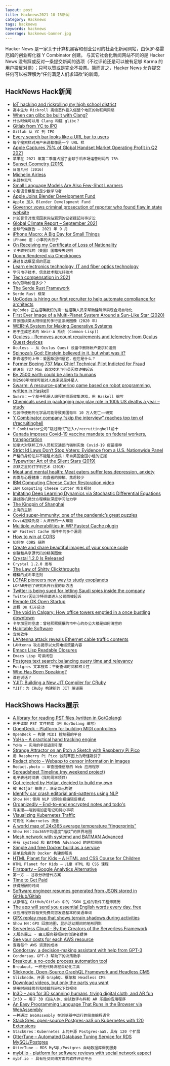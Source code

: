 ```yaml
---
layout: post
title: Hacknews2021-10-15新闻
category: Hacknews
tags: hacknews
keywords: hacknews
coverage: hacknews-banner.jpg
---
```


Hacker News 是一家关于计算机黑客和创业公司的社会化新闻网站，由保罗·格雷厄姆的创业孵化器 Y Combinator 创建。
与其它社会化新闻网站不同的是 Hacker News 没有踩或反对一条提交新闻的选项（不过评论还是可以被有足够 Karma 的用户投反对票）；只可以赞或是完全不投票。简而言之，Hacker News 允许提交任何可以被理解为“任何满足人们求知欲”的新闻。

## HackNews Hack新闻


- [IoT hacking and rickrolling my high school district](https://whitehoodhacker.net/posts/2021-10-04-the-big-rick)
- `高中生为 Rickroll 高级恶作剧入侵整个地区的物联网网络`
- [When can glibc be built with Clang?](https://maskray.me/blog/2021-10-10-when-can-glibc-be-built-with-clang)
- `什么时候可以用 Clang 构建 glibc？`
- [Gitlab from YC to IPO](https://blog.ycombinator.com/gitlab-from-yc-to-ipo/)
- `Gitlab 从 YC 到 IPO`
- [Every search bar looks like a URL bar to users](https://shkspr.mobi/blog/2021/10/every-search-bar-looks-like-a-url-bar-to-users/)
- `每个搜索栏对用户来说都像是一个 URL 栏`
- [Apple Captures 75% of Global Handset Market Operating Profit in Q2 2021](https://www.counterpointresearch.com/global-handset-market-operating-profit-q2-2021/)
- `苹果在 2021 年第二季度占据了全球手机市场运营利润的 75%`
- [Sunset Geometry (2016)](https://www.shapeoperator.com/2016/12/12/sunset-geometry/)
- `日落几何 (2016)`
- [Michelin Airless](https://www.michelin.com/en/innovation/vision-concept/airless/)
- `米其林无气`
- [Small Language Models Are Also Few-Shot Learners](https://aclanthology.org/2021.naacl-main.185/)
- `小型语言模型也是少数学习者`
- [Apple Joins Blender Development Fund](https://www.blender.org/press/apple-joins-blender-development-fund/)
- `Apple 加入 Blender Development Fund`
- [Governor vows criminal prosecution of reporter who found flaw in state website](https://missouriindependent.com/2021/10/14/missouri-governor-vows-criminal-prosecution-of-reporter-who-found-flaw-in-state-website/)
- `州长誓言对发现国家网站漏洞的记者提起刑事诉讼`
- [Global Climate Report – September 2021](https://www.ncdc.noaa.gov/sotc/global/202109)
- `全球气候报告 – 2021 年 9 月`
- [iPhone Macro: A Big Day for Small Things](https://lux.camera/iphone-macro-camera-a-big-day-for-small-things/)
- `iPhone 宏：小事的大日子`
- [On Receiving my Certificate of Loss of Nationality](https://rachelsruminations.com/certificate-loss-nationality/)
- `关于收到我的（美国）国籍丧失证明`
- [Doom Rendered via Checkboxes](https://healeycodes.com/doom-rendered-via-checkboxes)
- `通过复选框呈现的厄运`
- [Learn electronics technology, IT and fiber optics technology](https://rsdacademy.net)
- `学习电子技术、信息技术和光纤技术`
- [Tech compensation in 2021](https://jacobian.org/2021/oct/13/tech-salaries-2021/)
- `你的劳动价值多少？ `
- [The Serde Rust Framework](https://serde.rs/)
- `Serde Rust 框架`
- [UpCodes is hiring our first recruiter to help automate compliance for architects](https://up.codes/careers#recruiter)
- `UpCodes 正在招聘我们的第一位招聘人员来帮助建筑师实现合规自动化`
- [First Ever Image of a Multi-Planet System Around a Sun-Like Star (2020)](https://www.eso.org/public/news/eso2011/)
- `首张围绕类太阳恒星的多行星系统图像（2020 年）`
- [WEIR-A System for Making Generative Systems](https://github.com/inconvergent/weir)
- `用于生成艺术的 Weir-A 系统 (Common-Lisp))`
- [Oculess – Removes account requirements and telemetry from Oculus Quest devices](https://github.com/basti564/Oculess)
- `Oculess – 从 Oculus Quest 设备中删除帐户要求和遥测`
- [Spinoza’s God: Einstein believed in it, but what was it?](https://www.prospectmagazine.co.uk/philosophy/spinozas-religion-clare-carlisle-god-einstein-philosophy-religion-review)
- `斯宾诺莎的上帝：爱因斯坦相信它，但它是什么？`
- [Former Boeing 737 Max Chief Technical Pilot Indicted for Fraud](https://www.justice.gov/usao-ndtx/pr/former-boeing-737-max-chief-technical-pilot-indicted-fraud)
- `前波音 737 Max 首席技术飞行员因欺诈被起诉`
- [By 2500 earth could be alien to humans](https://www.mcgill.ca/channels/channels/news/2500-earth-could-be-alien-humans-334080)
- `到2500年地球可能对人类来说是外星人`
- [Swarm: A resource-gathering game based on robot programming, written in Haskell](https://github.com/byorgey/swarm)
- `Swarm：一个基于机器人编程的资源收集游戏，用 Haskell 编写`
- [Chemicals used in packaging may play role in 100k US deaths a year – study](https://www.theguardian.com/us-news/2021/oct/14/phthalates-deaths-older-americans-study-chemicals)
- `包装中使用的化学品可能导致美国每年 10 万人死亡——研究`
- [Y Combinator company “skip the interview” reaches top ten of r/recruitinghell](https://old.reddit.com/r/SubredditDrama/comments/q80h7h/tech_bro_invents_a_skip_the_interview_tool_where/)
- `Y Combinator公司“跳过面试”进入r/recruitinghell前十`
- [Canada imposes Covid-19 vaccine mandate on federal workers, transportation](https://www.reuters.com/world/americas/unvaccinated-federal-workers-canada-will-be-put-unpaid-leave-globe-mail-2021-10-06/)
- `加拿大对联邦工作人员和交通部门强制实施 Covid-19 疫苗接种`
- [Strict Id Laws Don’t Stop Voters: Evidence from a U.S. Nationwide Panel](https://academic.oup.com/qje/article-abstract/136/4/2615/6281042)
- `严格的身份法并不能阻止选民：来自美国全国小组的证据`
- [Typewriter Art of the Silent Stars (2019)](https://moviessilently.com/2019/06/29/typewriter-art-of-the-silent-stars/)
- `沉默之星的打字机艺术（2019）`
- [Meat and mental health: Meat eaters suffer less depression, anxiety](https://www.tandfonline.com/doi/full/10.1080/10408398.2021.1974336)
- `肉类与心理健康：肉食者的抑郁、焦虑较少`
- [IBM Computing Cheese Cutter Restoration video](https://www.youtube.com/watch?v=z8VhNF_0I5c)
- `IBM Computing Cheese Cutter 修复视频`
- [Imitating Deep Learning Dynamics via Stochastic Differential Equations](https://arxiv.org/abs/2110.05960)
- `通过随机微分方程模拟深度学习动力学`
- [The Kingpin of Shanghai](https://www.damninteresting.com/the-kingpin-of-shanghai/)
- `上海的主销`
- [Covid super-immunity: one of the pandemic’s great puzzles](https://www.nature.com/articles/d41586-021-02795-x)
- `Covid超级免疫：大流行的一大难题`
- [Multiple vulnerabilities in WP Fastest Cache plugin](https://jetpack.com/2021/10/14/multiple-vulnerabilities-in-wp-fastest-cache-plugin/)
- `WP Fastest Cache 插件中的多个漏洞`
- [How to win at CORS](https://jakearchibald.com/2021/cors/)
- `如何在 CORS 获胜`
- [Create and share beautiful images of your source code](https://carbon.now.sh/)
- `创建和共享源代码的精美图像`
- [Crystal 1.2.0 Is Released](https://crystal-lang.org/2021/10/14/1.2.0-released.html)
- `Crystal 1.2.0 发布`
- [The Law of Shitty Clickthroughs](https://andrewchen.com/the-law-of-shitty-clickthroughs/)
- `糟糕的点击率法则`
- [LOFAR pioneers new way to study exoplanets](https://www.astron.nl/lofar-pioneers-new-way-to-study-exoplanet-environments/)
- `LOFAR开创了研究系外行星的新方法`
- [Twitter is being sued for letting Saudi spies inside the company](https://www.protocol.com/bulletins/saudi-dissident-twitter-lawsuit-spies)
- `Twitter因让沙特间谍进入公司而被起诉`
- [Remote OK Open Startup](https://remoteok.io/open)
- `远程 OK 打开启动`
- [The void in Calgary: How office towers emptied in a once bustling downtown](https://www.theglobeandmail.com/canada/alberta/article-the-void-in-calgary-how-office-towers-emptied-in-a-once-bustling/)
- `卡尔加里的空虚：曾经熙熙攘攘的市中心的办公大楼是如何清空的`
- [Habitable Software](http://akkartik.name/post/habitability)
- `宜居软件`
- [LANtenna attack reveals Ethernet cable traffic contents](https://www.theregister.com/2021/10/14/lantenna_ethernet_cable_rf_emissions/)
- `LANtenna 攻击揭示以太网电缆流量内容`
- [Emacs Lisp Readable Closures](https://nullprogram.com/blog/2013/12/30/)
- `Emacs Lisp 可读闭包`
- [Postgres text search: balancing query time and relevancy](https://about.sourcegraph.com/blog/postgres-text-search-balancing-query-time-and-relevancy/)
- `Postgres 文本搜索：平衡查询时间和相关性`
- [Who Has Been Speaking?](https://maxwellforbes.com/posts/who-has-been-speaking)
- `谁在说话？`
- [YJIT: Building a New JIT Compiler for CRuby](https://shopify.engineering/yjit-just-in-time-compiler-cruby)
- `YJIT：为 CRuby 构建新的 JIT 编译器`


## HackShows Hacks展示

- [ A library for reading PST files (written in Go/Golang)](https://github.com/mooijtech/go-pst)
- `用于读取 PST 文件的库（用 Go/Golang 编写）`
- [ OpenDeck – Platform for building MIDI controllers](https://github.com/shanteacontrols/OpenDeck)
- `OpenDeck – 构建 MIDI 控制器的平台`
- [ YoHa – A practical hand tracking engine](https://handtracking.io)
- `YoHa – 实用的手部追踪引擎`
- [ Strange Attractor on an Etch a Sketch with Raspberry Pi Pico](https://www.youtube.com/watch?v=_2FIVBfSSDg)
- `用 Raspberry Pi Pico 蚀刻草图上的奇怪吸引子`
- [ Redact.photo – Webapp to censor information in images](https://redact.photo)
- `Redact.photo – 审查图像信息的 Web 应用程序`
- [ Spreadsheet Timeline (my weekend project)](https://spreadsheettimeline.com/)
- `电子表格时间表（我的周末项目）`
- [ Got rejected by Hotjar, decided to build my own](https://squeaky.ai/)
- `被 Hotjar 拒绝了，决定自己构建`
- [ Identify car crash editorial anti-patterns using NLP](https://visionzeroreporting.com/)
- `Show HN：使用 NLP 识别车祸编辑反模式`
- [ Organizedly – End-to-end encrypted notes and todo's](https://www.organized.ly/)
- `有条理——端到端加密笔记和待办事项`
- [ Visualizing Kubernetes Traffic](https://kentiklabs.com/blog/visualize-k8s-traffic/)
- `可视化 Kubernetes 流量`
- [ A world map of 24x365 average temperature “fingerprints”](https://weatherspark.com/map)
- `Show HN：24x365平均温度“指纹”的世界地图`
- [ Mesh network with systemd and BATMAN Advanced](https://git.disroot.org/pranav/naxalnet)
- `带有 systemd 和 BATMAN Advanced 的网状网络`
- [ Simple and free Docker build as a service](https://www.svennex.com)
- `简单且免费的 Docker 构建即服务`
- [ HTML Planet for Kids – A HTML and CSS Course for Children](item?id=28842702)
- `HTML Planet for Kids – 儿童 HTML 和 CSS 课程`
- [ Firstparty – Google Analytics Alternative](https://firstpartyhq.com/)
- `第一方 – 谷歌分析替代方案`
- [ Time to Get Paid](https://ttgpapp.com)
- `获得报酬的时间`
- [ Software engineer resumes generated from JSON stored in GitHub/Gitlab](https://www.jsonme.com/)
- `从存储在 GitHub/Gitlab 中的 JSON 生成的软件工程师简历`
- [ The app will send you essential English words every day, free](https://www.ipushyouenglish.com/)
- `该应用程序将每天免费向您发送基本的英语单词`
- [ GPX replay map that shows terrain shadows during activities](https://shademap.app/gpxreplay/)
- `Show HN：GPX 回放地图，显示活动期间的地形阴影`
- [ Serverless Cloud – By the Creators of the Serverless Framework](https://www.serverless.com//cloud)
- `无服务器云 - 由无服务器框架的创建者提供`
- [ See your costs for each AWS resource](https://www.vantage.sh/features/advanced-analytics)
- `查看每个 AWS 资源的成本`
- [ Condorsay, a decision-making assistant with help from GPT-3](https://condorsay.com)
- `Condorsay，GPT-3 帮助下的决策助手`
- [ Breakout, a no-code process automation tool](https://getbreakout.com/)
- `Breakout，一种无代码流程自动化工具`
- [ Slicknode, Open-Source GraphQL Framework and Headless CMS](https://github.com/slicknode/slicknode)
- `Slicknode、开源 GraphQL 框架和 Headless CMS`
- [ Download videos, but only the parts you want](https://videodownloadtool.io)
- `使用时间线修剪和帧裁剪轻松下载视频`
- [ In3D – app for 3D scanning humans, trying digital cloth, and AR fun](https://www.youtube.com/watch?v=Xl0ffFJW8cU)
- `In3D – 用于 3D 扫描人体、尝试数字布料和 AR 乐趣的应用程序`
- [ An Easy Programming Language That Runs in the Browser via WebAssembly](https://easylang.online/ide/)
- `一种通过 WebAssembly 在浏览器中运行的简单编程语言`
- [ StackGres: open-source Postgres-aaS on Kubernetes with 120 Extensions](https://stackgres.io/)
- `StackGres：Kubernetes 上的开源 Postgres-aaS，具有 120 个扩展`
- [ OtterTune – Automated Database Tuning Service for RDS MySQL/Postgres](item?id=28868382)
- `OtterTune – RDS MySQL/Postgres 自动数据库调优服务`
- [ mybf.io - platform for software reviews with social network aspect](item?id=28870006)
- `mybf.io - 具有社交网络方面的软件评论平台`

